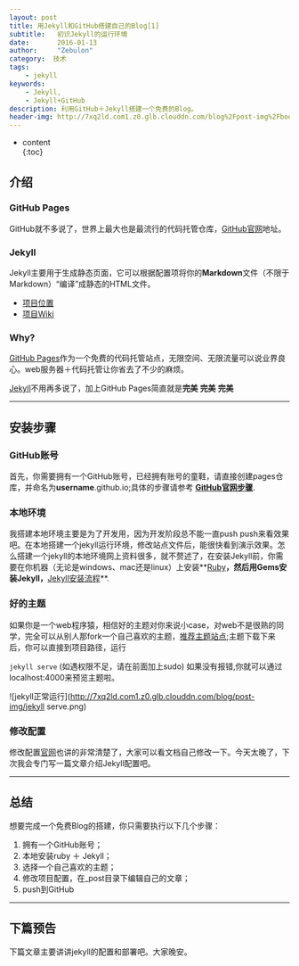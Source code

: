```yaml
---
layout: post
title: 用Jekyll和GitHub搭建自己的Blog[1]
subtitle:   初识Jekyll的运行环境
date:       2016-01-13
author:     "Zebulon"
category:  技术
tags:
    - jekyll
keywords:
    - Jekyll,
    - Jekyll+GitHub 
description: 利用GitHub＋Jekyll搭建一个免费的Blog。
header-img: http://7xq2ld.com1.z0.glb.clouddn.com/blog%2Fpost-img%2Fbookshelf.jpg
---
```

* content  
{:toc} 

## 介绍

### GitHub Pages
GitHub就不多说了，世界上最大也是最流行的代码托管仓库，[GitHub官网](www.github.com)地址。

### Jekyll
Jekyll主要用于生成静态页面，它可以根据配置项将你的**Markdown**文件（不限于Markdown）“编译”成静态的HTML文件。

* [项目位置](https://github.com/mojombo/jekyll)
* [项目Wiki](https://github.com/mojombo/jekyll/wiki)

### Why?
[GitHub Pages](https://pages.github.com/)作为一个免费的代码托管站点，无限空间、无限流量可以说业界良心。web服务器＋代码托管让你省去了不少的麻烦。

[Jekyll](http://jekyllrb.com/)不用再多说了，加上GitHub Pages简直就是**完美** **完美** **完美**

---


## 安装步骤

### GitHub账号
首先，你需要拥有一个GitHub账号，已经拥有账号的童鞋，请直接创建pages仓库，并命名为**username**.github.io;具体的步骤请参考 **[GitHub官网步骤](https://pages.github.com/)**.

### 本地环境
我搭建本地环境主要是为了开发用，因为开发阶段总不能一直push push来看效果吧。在本地搭建一个jekyll运行环境，修改站点文件后，能很快看到演示效果。怎么搭建一个jekyll的本地环境网上资料很多，就不赘述了，在安装Jekyll前，你需要在你机器（无论是windows、mac还是linux）上安装**[Ruby](http://www.ruby-lang.org/en/documentation/installation/)**，然后用Gems安装Jekyll，**[Jekyll安装流程](http://jekyllrb.com/docs/installation/)**.

### 好的主题
如果你是一个web程序猿，相信好的主题对你来说小case，对web不是很熟的同学，完全可以从别人那fork一个自己喜欢的主题，[推荐主题站点](http://jekyllthemes.org/);主题下载下来后，你可以直接到项目路径，运行

```jekyll serve``` (如遇权限不足，请在前面加上sudo)
如果没有报错,你就可以通过localhost:4000来预览主题啦。

![jekyll正常运行](http://7xq2ld.com1.z0.glb.clouddn.com/blog/post-img/jekyll serve.png)

### 修改配置
修改配置[官网](http://jekyllrb.com/docs/structure/)也讲的非常清楚了，大家可以看文档自己修改一下。今天太晚了，下次我会专门写一篇文章介绍Jekyll配置吧。


---

## 总结
想要完成一个免费Blog的搭建，你只需要执行以下几个步骤：

1. 拥有一个GitHub账号；
2. 本地安装ruby ＋ Jekyll；
3. 选择一个自己喜欢的主题；
4. 修改项目配置，在_post目录下编辑自己的文章；
5. push到GitHub

---

## 下篇预告
下篇文章主要讲讲jekyll的配置和部署吧。大家晚安。


